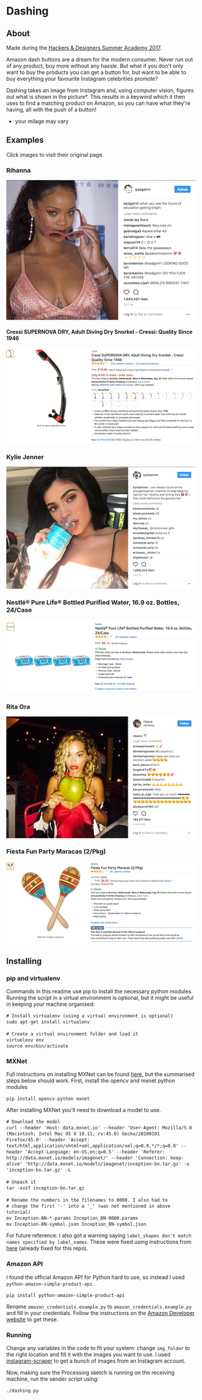 # Dashing #

## About ##
Made during the [Hackers & Designers Summer Academy 2017](https://hackersanddesigners.nl/s/Summer_Academy_2017).

Amazon dash buttons are a dream for the modern consumer. Never run out of any product, buy more without any hassle. But what if you don't only want to buy the products you can get a button for, but want to be able to buy everything your favourite Instagram celebrities promote?

Dashing takes an image from Instagram and, using computer vision, figures out what is shown in the picture*. This results in a keyword which it then uses to find a matching product on Amazon, so you can have what they're having, all with the push of a button!

* your milage may vary

## Examples ##
Click images to visit their original page.

### Rihanna ###

[![Rihanna example source](https://raw.githubusercontent.com/javl/dashing/master/img/results/rihanna_source_descr.png?raw=true)](https://www.instagram.com/p/BXBVgyplxTB/?taken-by=badgalriri)

#### Cressi SUPERNOVA DRY, Adult Diving Dry Snorkel - Cressi: Quality Since 1946  ####

[![Rihanna example result](https://raw.githubusercontent.com/javl/dashing/master/img/results/rihanna_result.png?raw=true)](https://www.amazon.com/Cressi-Supernova-Dry-black-red/dp/B00AQRBO16/ref=sr_1_1?ie=UTF8&qid=1501922519&sr=8-1&keywords=B00AQRBO16)

### Kylie Jenner ###
[![Kyliejenner example source](https://github.com/javl/dashing/blob/master/img/results/kyliejenner_source_descr.png?raw=true)](https://www.instagram.com/p/BW8Llwjl6ml/?taken-by=kyliejenner)

### Nestlé® Pure Life® Bottled Purified Water, 16.9 oz. Bottles, 24/Case  ###
[![Kyliejenner example result](https://raw.githubusercontent.com/javl/dashing/master/img/results/kyliejenner_result.png?raw=true)](https://www.amazon.com/Nestl%C3%A9-Life-Bottled-Purified-Bottles/dp/B00LLKWVL4/ref=sr_1_1?ie=UTF8&qid=1501922824&sr=8-1&keywords=B00LLKWVL4)

### Rita Ora ###
[![Rita Ora example source](https://raw.githubusercontent.com/javl/dashing/master/img/results/ritaora_source_descr.png?raw=true)](https://www.instagram.com/p/BXNxVqMnb1l/?taken-by=ritaora)

###  Fiesta Fun Party Maracas (2/Pkg) ###
[![Rita Ora example result](https://raw.githubusercontent.com/javl/dashing/master/img/results/ritaora_result.png?raw=true)](https://www.amazon.com/Fiesta-Fun-Party-Maracas-Pkg/dp/B000R4OHCG/ref=sr_1_1?ie=UTF8&qid=1501923376&sr=8-1&keywords=B000R4OHCG)

## Installing ##

### pip and virtualenv ###
Commands in this readme use pip to install the necessary python modules.  
Running the script in a virtual environment is optional, but it might be useful in keeping your machine organised:

    # Install virtualenv (using a virtual environment is optional)
    sudo apt-get install virtualenv

    # Create a virtual environment folder and load it
    virtuelenv env
    source env/bin/activate

### MXNet ###
Full instructions on installing MXNet can be found [here](http://mxnet.io/tutorials/embedded/wine_detector.html), but the summarised steps below should work. First, install the opencv and mxnet python modules

    pip install opencv-python mxnet

After installing MXNet you'll need to download a model to use.

    # Download the model
    curl --header 'Host: data.mxnet.io' --header 'User-Agent: Mozilla/5.0 (Macintosh; Intel Mac OS X 10.11; rv:45.0) Gecko/20100101 Firefox/45.0' --header 'Accept: text/html,application/xhtml+xml,application/xml;q=0.9,*/*;q=0.8' --header 'Accept-Language: en-US,en;q=0.5' --header 'Referer: http://data.mxnet.io/models/imagenet/' --header 'Connection: keep-alive' 'http://data.mxnet.io/models/imagenet/inception-bn.tar.gz' -o 'inception-bn.tar.gz' -L

    # Unpack it
    tar -xvzf inception-bn.tar.gz

    # Rename the numbers in the filenames to 0000. I also had to
    # change the first '-' into a '_' (was not mentioned in above tutorial)
    mv Inception-BN-*.params Inception_BN-0000.params
    mv Inception-BN-symbol.json Inception_BN-symbol.json

For future reference: I also got a warning saying `label_shapes don't match names specified by label_names`. These were fixed using instructions from [here](https://stackoverflow.com/questions/44947104/mxnet-label-shapes-dont-match-names-specified-by-label-names) (already fixed for this repo).

    

### Amazon API ###
I found the official Amazon API for Python hard to use, so instead I used `python-amazon-simple-product-api`

    pip install python-amazon-simple-product-api

Rename `amazon_credentials.example.py` to `amazon_credentials.example.py` and fill in your credentials.
Follow the instructions on the [Amazon Developer website](https://developer.amazon.com/) to get these.


### Running ###
Change any variables in the code to fit your system: change `img_folder` to the right location and fill it with the images you want to use. I used [instagram-scraper](https://github.com/rarcega/instagram-scraper) to get a bunch of images from an Instagram account.

Now, making sure the Processing sketch is running on the receiving machine, run the sender script using:

    ./dashing.py
